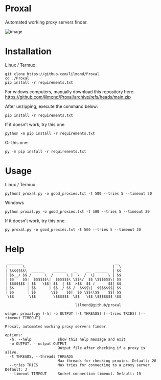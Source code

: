 # Proxal
Automated working proxy servers finder.

![image](https://github.com/user-attachments/assets/a3ce6992-44a3-46a3-8bb1-65dd8098d6a6)

# Installation
Linux / Termux
```
git clone https://github.com/lilmond/Proxal
cd ./Proxal
pip install -r requirements.txt
```

For widows computers, manually download this repository here: https://github.com/lilmond/Proxal/archive/refs/heads/main.zip

After unzipping, execute the command below:
```
pip install -r requirements.txt
```
If it doesn't work, try this one:
```
python -m pip install -r requirements.txt
```
Or this one:
```
py -m pip install -r requirements.txt
```

# Usage
Linux / Termux
```
python3 proxal.py -o good_proxies.txt -t 500 --tries 5 --timeout 20
```
Windows
```
python proxal.py -o good_proxies.txt -t 500 --tries 5 --timeout 20
```
If it doesn't work, try this one:
```
py proxal.py -o good_proxies.txt -t 500 --tries 5 --timeout 20
```

# Help
```
 _______                                          __
|       \                                        |  \
| $$$$$$$\  ______    ______   __    __  ______  | $$
| $$__/ $$ /      \  /      \ |  \  /  \|      \ | $$
| $$    $$|  $$$$$$\|  $$$$$$\ \$$\/  $$ \$$$$$$\| $$
| $$$$$$$ | $$   \$$| $$  | $$  >$$  $$ /      $$| $$
| $$      | $$      | $$__/ $$ /  $$$$\|  $$$$$$$| $$
| $$      | $$       \$$    $$|  $$ \$$\\$$    $$| $$
 \$$       \$$        \$$$$$$  \$$   \$$ \$$$$$$$ \$$

                                lilmond@github/proxal

usage: proxal.py [-h] -o OUTPUT [-t THREADS] [--tries TRIES] [--timeout TIMEOUT]

Proxal, automated working proxy servers finder.

options:
  -h, --help            show this help message and exit
  -o OUTPUT, --output OUTPUT
                        Output file after checking if a proxy is alive.
  -t THREADS, --threads THREADS
                        Max threads for checking proxies. Default: 20
  --tries TRIES         Max tries for connecting to a proxy server. Default: 3
  --timeout TIMEOUT     Socket connection timeout. Default: 10
```
